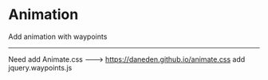 # Animation
Add animation with waypoints
____________________________

Need
  add Animate.css ---> https://daneden.github.io/animate.css
  add jquery.waypoints.js
